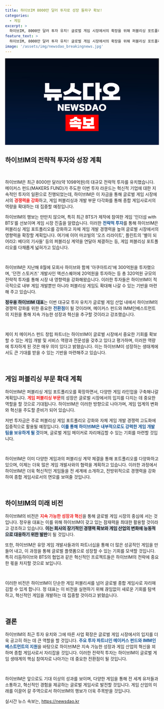 ```yaml
---
title: 하이브IM 8000만 달러 투자로 성장 돌파구 확보!
categories:
  - 게임
excerpt: >
  하이브IM, 8000만 달러 투자 유치! 글로벌 게임 시장에서의 확장을 위해 퍼블리싱 포트폴리오를 대폭 강화하며 종합 게임사로 도약할 준비 중. 하이브IM의 다음 행보가 기대됩니다!
feature_text: >
  하이브IM, 8000만 달러 투자 유치! 글로벌 게임 시장에서의 확장을 위해 퍼블리싱 포트폴리오를 대폭 강화하며 종합 게임사로 도약할 준비 중. 하이브IM의 다음 행보가 기대됩니다!
image: '/assets/img/newsdao_breakingnews.jpg'
---
```


<p><img src="/assets/img/newsdao_breakingnews.jpg" alt="bookingtag 속보" /></p>

<h2 data-ke-size="size26">하이브IM의 전략적 투자와 성장 계획</h2>

<p data-ke-size="size16">&nbsp;</p>

<p>하이브IM은 최근 8000만 달러(약 1098억원)의 대규모 전략적 투자를 유치했습니다. 메이커스 펀드(MAKERS FUND)가 주도한 이번 투자 라운드는 혁신적 기업에 대한 지속적인 투자의 일환으로 진행되었는데, 하이브IM은 이 자금을 통해 글로벌 게임 시장에서의 <b><span style="color: #ee2323;">경쟁력을 강화</span></b>하고, 게임 퍼블리싱과 개발 부문 다각화를 통해 종합 게임사로서의 역량을 확대하는 데 집중할 예정입니다.</p>

<p>하이브IM의 행보는 만만치 않으며, 특히 최근 BTS가 제작에 참여한 게임 '인더섬 with BTS'를 선보이며 게임 시장 진출을 알렸습니다. 이러한 <b><span style="color: #1a5490;">전략적 투자</span></b>를 통해 하이브IM은 퍼블리싱 게임 포트폴리오를 강화하고 자체 게임 개발 경쟁력을 높여 글로벌 시장에서의 영향력을 확장할 계획입니다. 여기에 이어 마코빌의 '오즈 리라이트', 플린트의 '별이 되어라2: 베다의 기사들' 등의 퍼블리싱 계약을 연달아 체결하는 등, 게임 퍼블리싱 포트폴리오를 다채롭게 넓혀가고 있습니다.</p>

<p data-ke-size="size16">&nbsp;</p>

<p>하이브IM은 지난해 8월에 모회사 하이브와 함께 '아쿠아트리'에 300억원을 투자했으며, '던전 스토커즈' 개발사인 액션스퀘어에 20억원을 투자하는 등 총 320억원 규모의 전략적 투자를 통해 시장 내 영향력을 강화해왔습니다. 이러한 투자들은 하이브IM이 적극적으로 내부 게임 개발뿐만 아니라 퍼블리싱 게임도 확대해 나갈 수 있는 기반을 마련해 주고 있습니다. </p>

<p><b><span style="background-color: #21538527;">정우용 하이브IM 대표</span></b>는 이번 대규모 투자 유치가 글로벌 게임 산업 내에서 하이브IM의 경쟁력 강화를 위한 중요한 <b><span style="color: #1a5490;">전환점</span></b>이 될 것이라며, 메이커스 펀드와 IMM인베스트먼트의 지원을 통해 지속 가능한 성장과 혁신을 추구할 것이라고 강조했습니다. </p>

<p data-ke-size="size16">&nbsp;</p>

<p>제이 치 메이커스 펀드 창립 파트너는 하이브IM이 글로벌 시장에서 중요한 기회를 확보할 수 있는 게임 개발 및 서비스 역량과 전문성을 갖추고 있다고 평가하며, 이러한 역량에 투자하게 된 것은 매우 의미 있다고 밝혔습니다. 이는 하이브IM이 성장하는 생태계에서도 큰 기대를 받을 수 있는 기반을 마련해주고 있습니다.</p>

<p data-ke-size="size16">&nbsp;</p>

<h2 data-ke-size="size26">게임 퍼블리싱 부문 확대 계획</h2>

<p>하이브IM은 퍼블리싱 게임 포트폴리오를 확장하면서, 다양한 게임 라인업을 구축해나갈 계획입니다. <b><span style="color: #ee2323;">게임 퍼블리싱 부문</span></b>의 성장은 글로벌 시장에서의 입지를 다지는 데 중요한 역할을 할 것으로 기대됩니다. 하이브IM은 이러한 방향으로 나아가며, 게임 업계의 변화와 혁신을 주도할 준비가 되어 있습니다.</p>

<p>저번 투자금은 주로 퍼블리싱 게임 포트폴리오 강화와 자체 게임 개발 경쟁력 고도화에 집중적으로 활용될 예정입니다. <b><span style="color: #1a5490;">이를 통해 하이브IM은 내부적으로도 강력한 게임 개발 팀을 보유하게 될 것</span></b>이며, 글로벌 게임 메이커로 자리매김할 수 있는 기회를 마련할 것입니다.</p>

<p data-ke-size="size16">&nbsp;</p>

<p>하이브IM은 이미 다양한 게임과의 퍼블리싱 계약 체결을 통해 포트폴리오를 다양화하고 있으며, 이제는 더욱 많은 게임 개발사와의 협력을 계획하고 있습니다. 이러한 과정에서 하이브IM은 더욱 혁신적인 게임들을 전 세계에 소개하고, 전방위적으로 경쟁력을 강화하여 종합 게임사로서의 면모를 보여줄 것입니다.</p>

<p data-ke-size="size16">&nbsp;</p>

<h2 data-ke-size="size26">하이브IM의 미래 비전</h2>

<p>하이브IM의 비전은 <b><span style="color: #ee2323;">지속 가능한 성장과 혁신</span></b>을 통해 글로벌 게임 시장의 중심에 서는 것입니다. 정우용 대표는 이를 위해 하이브IM이 갖고 있는 잠재력을 최대한 활용할 것이라고 강조하고 있습니다. <b><span style="background-color: #21538527;">이는 회사의 장기적인 경쟁력 확보와 게임 산업의 변화에 능동적으로 대응하기 위한 발판</span></b>이 될 것입니다.</p>

<p>또한, 하이브IM은 유망 게임 개발사들과의 파트너십을 통해 더 많은 성공적인 게임을 만들어 내고, 이 과정을 통해 글로벌 플랫폼으로 성장할 수 있는 기회를 모색할 것입니다. 특히 리듬하이브와 BTS의 협업과 같은 혁신적인 프로젝트들은 하이브IM의 전략에 중요한 몫을 차지할 것으로 보입니다.</p>

<p data-ke-size="size16">&nbsp;</p>

<p>이러한 비전은 하이브IM이 단순한 게임 퍼블리셔를 넘어 글로벌 종합 게임사로 자리매김할 수 있게 합니다. 정 대표는 이 비전을 실현하기 위해 끊임없이 새로운 기회를 탐색하고, 혁신적인 게임을 개발하는 데 집중할 것이라고 밝혔습니다.</p>

<p data-ke-size="size16">&nbsp;</p>

<h2 data-ke-size="size26">결론</h2>

<p>하이브IM의 최근 투자 유치와 그에 따른 사업 확장은 글로벌 게임 시장에서의 입지를 더욱 공고히 하는 데 큰 역할을 할 것입니다. <b><span style="color: #1a5490;">주요 투자 파트너인 메이커스 펀드와 IMM인베스트먼트의 지원</span></b>을 바탕으로 하이브IM은 지속 가능한 성장과 게임 산업의 혁신을 꾀하며 종합 게임사로서 자리잡을 것입니다. 이러한 전략적 투자는 하이브IM이 글로벌 게임 생태계의 핵심 참여자로 나아가는 데 중요한 전환점이 될 것입니다.</p>

<p data-ke-size="size16">&nbsp;</p>

<p>하이브IM은 앞으로도 기대 이상의 성과를 보이며, 다양한 게임을 통해 전 세계 유저들과 소통하고, 혁신적인 경험을 제공하는 글로벌 게임사로 발전할 것입니다. 게임 산업의 미래를 이끌어 갈 주역으로서 하이브IM의 행보가 더욱 주목받을 것입니다.</p>
실시간 뉴스 속보는, <a href="https://newsdao.kr" rel="dofollow">https://newsdao.kr</a>


